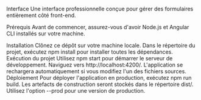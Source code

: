 Interface
Une interface professionnelle conçue pour gérer des formulaires entièrement côté front-end.

Prérequis
Avant de commencer, assurez-vous d'avoir Node.js et Angular CLI installés sur votre machine.

Installation
Clônez ce dépôt sur votre machine locale.
Dans le répertoire du projet, exécutez npm install pour installer toutes les dépendances.
Exécution du projet
Utilisez npm start pour démarrer le serveur de développement. Naviguez vers http://localhost:4200/. L'application se rechargera automatiquement si vous modifiez l'un des fichiers sources.
Déploiement
Pour déployer l'application en production, exécutez npm run build. Les artefacts de construction seront stockés dans le répertoire dist/. Utilisez l'option --prod pour une version de production.
